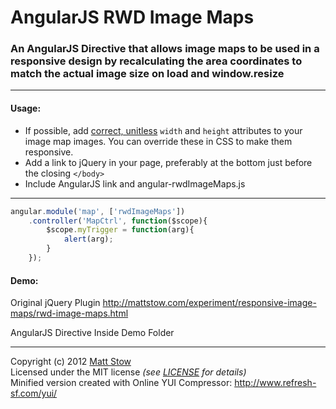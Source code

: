 # AngularJS RWD Image Maps

### An AngularJS Directive that allows image maps to be used in a responsive design by recalculating the area coordinates to match the actual image size on load and window.resize

---

#### Usage:

* If possible, add [correct, unitless](http://dev.w3.org/html5/markup/img.html) `width` and `height` attributes to your image map images. You can override these in CSS to make them responsive.
* Add a link to jQuery in your page, preferably at the bottom just before the closing `</body>`
* Include AngularJS link and angular-rwdImageMaps.js

---

```js
angular.module('map', ['rwdImageMaps'])
	.controller('MapCtrl', function($scope){
		$scope.myTrigger = function(arg){
			alert(arg);
		}
	});
```

#### Demo:
Original jQuery Plugin
http://mattstow.com/experiment/responsive-image-maps/rwd-image-maps.html

AngularJS Directive
Inside Demo Folder

---

Copyright (c) 2012 [Matt Stow](http://mattstow.com)  
Licensed under the MIT license *(see [LICENSE](https://github.com/stowball/jQuery-rwdImageMaps/blob/master/LICENSE) for details)*  
Minified version created with Online YUI Compressor: http://www.refresh-sf.com/yui/